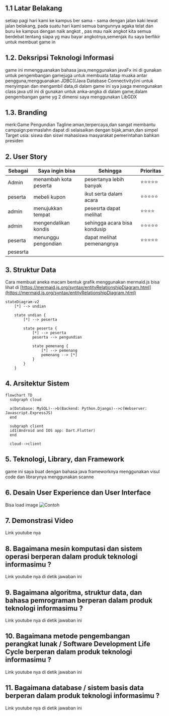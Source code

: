 ## 1.1 Latar Belakang

setiap  pagi hari kami ke kampus ber sama - sama dengan jalan kaki lewat jalan belakang,
pada suatu hari kami semua bangunnya agaka telat dan buru ke kampus dengan naik angkot ,
pas mau naik angkot kita semua berdebat tentang siapa yg mau bayar angkotnya,semenjak itu 
saya berfikir untuk membuat game in

## 1.2. Deksripsi Teknologi Informasi

game ini mmengguanakan bahasa java,menggunakan javaFx ini di gunakan untuk pengembangan gamejuga untuk membuata tatap muaka antar pengguna,mengguanakan JDBC((Java Database Connectivity)ini untuk menyimpan dan mengambil data,di dalam game ini sya juaga menngunakan class java util ini di gunakan untuk anka-angka di dalam game,dalam pengembangan game yg 2 dimensi saya menggunakan LibGDX

## 1.3. Branding

merk:Game Pengundian
Tagline:aman,terpercaya,dan sangat membantu
campaign:permaslahn dapat di selaisaikan dengan bijak,aman,dan simpel
Target usia:
siswa dan siswi
mahasiswa
masyarakat
pemerintahan 
bahkan presiden

## 2. User Story

Sebagai | Saya ingin bisa | Sehingga | Prioritas
---|---|---|---
Admin| menambah kota peserta | pesertanya lebih banyak | ⭐⭐⭐⭐⭐
peserta|mebeli kupon|ikut serta dalam acara|⭐⭐⭐⭐⭐
admin|menujukkan tempat|pesesrta dapat melihat|⭐⭐⭐⭐
admin|mengendalikan kondis|sehingga acara bisa kondusip|⭐⭐⭐⭐⭐
peserta|menunggu pengondian|dapat melihat pemenangnya|⭐⭐⭐⭐⭐
pesesrta|

## 3. Struktur Data

Cara membuat aneka macam bentuk grafik menggunakan mermaid.js bisa lihat di [https://mermaid.js.org/syntax/entityRelationshipDiagram.html](https://mermaid.js.org/syntax/entityRelationshipDiagram.html) 

```mermaid
stateDiagram-v2
    [*] --> undian

    state undian {
        [*] --> peserta

        state peserta {
            [*] --> peserta
            peserta --> pengundian

            state pemenang {
                [*] --> pemenang
                pemenang --> [*]
            }
        }
    }
```

## 4. Arsitektur Sistem

```mermaid
flowchart TD
  subgraph cloud

  a(Database: MySQL)-->b(Backend: Python.Django)-->c(Webserver: Javascript.ExpressJS)
  end

  subgraph client
  id1(Android and IOS app: Dart.Flutter)
  end

  cloud-->client

```

## 5. Teknologi, Library, dan Framework

game ini saya buat dengan  bahasa java 
frameworknya menggunakan visul code dan 
librarynya menggunakan scanne

## 6. Desain User Experience dan User Interface

Bisa load image 
![Contoh](https://fastly.picsum.photos/id/318/536/354.jpg?hmac=Ixy-wle80nudIR_cmnF1iY2y6rMUH7_9sk-BP1fTpM8)

## 7. Demonstrasi Video

Link youtube nya

## 8. Bagaimana mesin komputasi dan sistem operasi berperan dalam produk teknologi informasimu ?

Link youtube nya di detik jawaban ini

## 9. Bagaimana algoritma, struktur data, dan bahasa pemrograman berperan dalam produk teknologi informasimu ?

Link youtube nya di detik jawaban ini

## 10. Bagaimana metode pengembangan perangkat lunak / Software Development Life Cycle berperan dalam produk teknologi informasimu ?

Link youtube nya di detik jawaban ini

## 11. Bagaimana database / sistem basis data berperan dalam produk teknologi informasimu ?

Link youtube nya di detik jawaban ini
